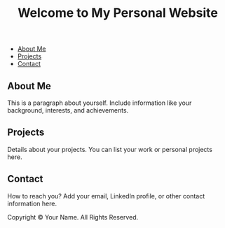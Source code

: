 
<html lang="en">
<head>
    <meta charset="UTF-8">
    <meta name="viewport" content="width=device-width, initial-scale=1.0">
    <title>Your Name - Personal Website</title>
    <link rel="stylesheet" href="abha_anisha/style.css">
</head>
<body>
    <header>
        <h1>Welcome to My Personal Website</h1>
    </header>
    <nav>
        <ul>
            <li><a href="#about">About Me</a></li>
            <li><a href="#projects">Projects</a></li>
            <li><a href="#contact">Contact</a></li>
        </ul>
    </nav>
    <section id="about">
        <h2>About Me</h2>
        <p>This is a paragraph about yourself. Include information like your background, interests, and achievements.</p>
    </section>
    <section id="projects">
        <h2>Projects</h2>
        <p>Details about your projects. You can list your work or personal projects here.</p>
    </section>
    <section id="contact">
        <h2>Contact</h2>
        <p>How to reach you? Add your email, LinkedIn profile, or other contact information here.</p>
    </section>
    <footer>
        <p>Copyright © Your Name. All Rights Reserved.</p>
    </footer>
</body>
</html>
